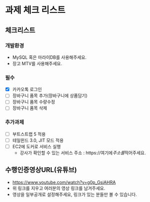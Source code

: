 # 과제 체크 리스트

## 체크리스트

### 개발환경

- MySQL 혹은 마라이DB를 사용해주세요.
- 장고 MTV를 사용해주세요.

### 필수

- [x] 카카오톡 로그인
- [ ] 장바구니 품목 추가(장바구니에 상품담기)
- [ ] 장바구니 품목 수량수정
- [ ] 장바구니 품목 삭제

### 추가과제

- [ ] 부트스트랩 5 적용
- [ ] 테일윈드 3.0, JIT 모드 적용
- [ ] EC2에 도커로 서비스 실행
  - 강사가 확인할 수 있는 서비스 주소 : https://여기에*주소를*적어주세요.

## 수행인증영상URL(유튜브)

- https://www.youtube.com/watch?v=g0p_GsjAHRA
- 위 링크를 지우고 여러분의 영상 링크를 남겨주세요.
- 영상을 일부공개로 설정해주세요, 링크가 있는 분들만 볼 수 있습니다.
